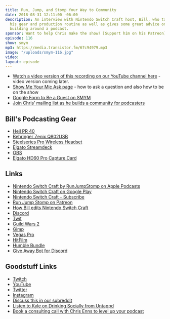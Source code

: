 ```yaml
---
title: Run, Jump, and Stomp Your Way to Community
date: 2018-08-31 12:11:00 -06:00
description: An interview with Nintendo Switch Craft host, Bill, who talks through
  his gear and production routine as well as gives some great advice on community
  building around a podcast.
sponsor: Want to help Chris make the show? [Support him on his Patreon](https://www.patreon.com/ichris)
episode: 116
show: smym
mp3: https://media.transistor.fm/67c94979.mp3
image: "/uploads/smym-116.jpg"
video: 
layout: episode
---
```


* [Watch a video version of this recording on our YouTube channel here](#) - video version coming later.
* [Show Me Your Mic Ask page](https://goodstuff.fm/smym/ask/) - how to ask a question and also how to be on the show
* [Google Form to Be a Guest on SMYM](https://goo.gl/forms/XOY0qorCG5BETif23)
* [Join Chris’ mailing list as he builds a community for podcasters](https://mailchi.mp/ad73a5bdfab5/podcasting)

## Bill's Podcasting Gear

* [Heil PR 40](https://heilsound.com/products/pr-40/)
* [Behringer Zenix Q802USB](https://www.musictribe.com/Categories/Behringer/Mixers/Analog/Q802USB/p/P0ALM)
* [Steelseries Pro Wireless Headset](https://steelseries.com/gaming-headsets)
* [Elgato Streamdeck](https://www.elgato.com/en/gaming/stream-deck)
* [OBS](https://obsproject.com)
* [Elgato HD60 Pro Capture Card](https://www.elgato.com/en/gaming/game-capture-hd60-pro)

## Links

* [Nintendo Switch Craft by RunJumpStomp on Apple Podcasts](https://itunes.apple.com/us/podcast/nintendo-switch-craft/id1168326641?mt=2&ls=1)
* [Nintendo Switch Craft on Google Play](https://playmusic.app.goo.gl/?ibi=com.google.PlayMusic&isi=691797987&ius=googleplaymusic&apn=com.google.android.music&link=https://play.google.com/music/m/Inaoyw2bimgxv43ef3egocy4jbm?t%3DNintendo_Switch_Craft%26pcampaignid%3DMKT-na-all-co-pr-mu-pod-16)
* [Nintendo Switch Craft - Subscribe](http://www.runjumpstomp.com/subscribe)
* [Run Jump Stomp on Patreon](https://www.patreon.com/runjumpstomp)
* [How Bill edits Nintendo Switch Craft]([https://www.youtube.com/watch?v=A1h_IqohBE4](https://www.youtube.com/watch?v=A1h_IqohBE4))
* [Discord](https://discordapp.com)
* [Twit](https://twit.tv)
* [Guild Wars 2](https://www.guildwars2.com)
* [Gimp](https://www.gimp.org)
* [Vegas Pro](https://www.vegascreativesoftware.com/)
* [HitFilm](https://fxhome.com)
* [Humble Bundle](https://www.humblebundle.com)
* [Give Away Bot for Discord](https://giveawaybot.party/)

## Goodstuff Links

* [Twitch](https://www.twitch.tv/goodstuff_fm)
* [YouTube](https://www.youtube.com/user/goodstuffdotfm)
* [Twitter](https://twitter.com/goodstufffm)
* [Instagram](https://www.instagram.com/goodstuff_fm/)
* [Discuss this in our subreddit](https://www.reddit.com/r/Goodstuff_fm/)
* [Listen to Kyle on Drinking Socially from Untappd](http://podcast.untappd.com)
* [Book a consulting call with Chris Enns to level up your podcast](http://lemonproductions.ca/Hire)
